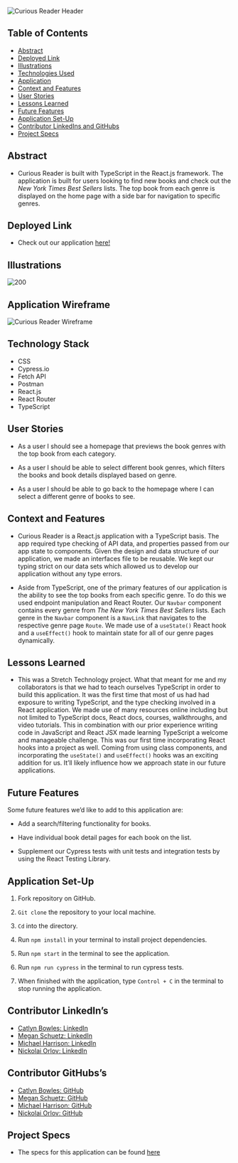 ![Curious Reader Header](https://user-images.githubusercontent.com/95496577/182222723-980e7e6e-dee9-4a20-8dd9-ebee9dc6c0bb.png)

## Table of Contents

- [Abstract](#abstract)
- [Deployed Link](#deployed-link])
- [Illustrations](#illustrations)
- [Technologies Used](#technologies-used)
- [Application](#application)
- [Context and Features](#context-and-features)
- [User Stories](#user-stories)
- [Lessons Learned](#lessons-learned)
- [Future Features](#future-features)
- [Application Set-Up](#application-set-up)
- [Contributor LinkedIns and GitHubs](#contributor-linkedin-and-github)
- [Project Specs](#project-specs)

## Abstract

- Curious Reader is built with TypeScript in the React.js framework. The application is built for users looking to find new books and check out the _New York Times Best Sellers_ lists. The top book from each genre is displayed on the home page with a side bar for navigation to specific genres.

## Deployed Link

- Check out our application [here!](https://curious-reader.herokuapp.com/) 

## Illustrations

![200](https://user-images.githubusercontent.com/98493391/182264909-a62c2156-6bd4-4378-bc95-ee81598e98c7.gif)

## Application Wireframe 

![Curious Reader Wireframe](https://user-images.githubusercontent.com/98415017/182945106-5401e916-471c-491a-b0ba-d7696bc81e8b.png)

## Technology Stack

- CSS
- Cypress.io
- Fetch API
- Postman
- React.js
- React Router
- TypeScript

## User Stories

- As a user I should see a homepage that previews the book genres with the top book from each category. 

- As a user I should be able to select different book genres, which filters the books and book details displayed based on genre. 

- As a user I should be able to go back to the homepage where I can select a different genre of books to see. 

## Context and Features

- Curious Reader is a React.js application with a TypeScript basis. The app required type checking of API data, and properties passed from our app state to components. Given the design and data structure of our application, we made an interfaces file to be reusable. We kept our typing strict on our data sets which allowed us to develop our application without any type errors. 

- Aside from TypeScript, one of the primary features of our application is the ability to see the top books from each specific genre. To do this we used endpoint manipulation and React Router. Our `Navbar` component contains every genre from _The New York Times Best Sellers_ lists. Each genre in the `Navbar` component is a `NavLink` that navigates to the respective genre page `Route`. We made use of a `useState()` React hook and a `useEffect()` hook to maintain state for all of our genre pages dynamically. 

## Lessons Learned

- This was a Stretch Technology project. What that meant for me and my collaborators is that we had to teach ourselves TypeScript in order to build this application. It was the first time that most of us had had exposure to writing TypeScript, and the type checking involved in a React application. We made use of many resources online including but not limited to TypeScript docs, React docs, courses, walkthroughs, and video tutorials. This in combination with our prior experience writing code in JavaScript and React JSX made learning TypeScript a welcome and manageable challenge. This was our first time incorporating React hooks into a project as well. Coming from using class components, and incorporating the `useState()` and `useEffect()` hooks was an exciting addition for us. It’ll likely influence how we approach state in our future applications. 

## Future Features

Some future features we’d like to add to this application are:

- Add a search/filtering functionality for books.

- Have individual book detail pages for each book on the list.

- Supplement our Cypress tests with unit tests and integration tests by using the React Testing Library.

## Application Set-Up

1. Fork repository on GitHub.

2. `Git clone` the repository to your local machine.

4. `Cd` into the directory.

5. Run `npm install` in your terminal to install project dependencies.

6. Run `npm start` in the terminal to see the application. 

7. Run `npm run cypress` in the terminal  to run cypress tests. 

8. When finished with the application, type `Control + C` in the terminal to stop running the application. 

## Contributor LinkedIn’s

- [Catlyn Bowles: LinkedIn](https://www.linkedin.com/in/catlyn-bowles/)      
- [Megan Schuetz: LinkedIn](https://www.linkedin.com/in/megan-schuetz/)     
- [Michael Harrison: LinkedIn](https://www.linkedin.com/in/michael-j-harrison57/)    
- [Nickolai Orlov: LinkedIn](https://www.linkedin.com/in/nickolaio/)     

## Contributor GitHubs’s

- [Catlyn Bowles: GitHub](https://github.com/catlynbowles)       
- [Megan Schuetz: GitHub](https://github.com/megschuetz)       
- [Michael Harrison: GitHub](https://github.com/mikeharrison57)     
- [Nickolai Orlov: GitHub](https://github.com/orlov-n)      

## Project Specs

- The specs for this application can be found 
[here](https://frontend.turing.edu/projects/module-3/stretch.html)
